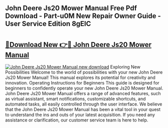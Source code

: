 ## John Deere Js20 Mower Manual Free Pdf Download - Part-u0M New Repair Owner Guide - User Service Edition 8gElC

# <h2><a href="http://bc87704.oget.top/?id=John+Deere+Js20+Mower+Manual">🔗Download New 👉🔴 John Deere Js20 Mower Manual</a></h2>

[![John Deere Js20 Mower Manual new download](https://i.imgur.com/5g1atiW.png)](http://bc87704.oget.top/?id=John+Deere+Js20+Mower+Manual)
Exploring New Possibilities Welcome to the world of possibilities with your new John Deere Js20 Mower Manual! This manual explores its potential for creativity and innovation. Operating Instructions for Beginners This guide is designed for beginners to confidently operate your new John Deere Js20 Mower Manual. John Deere Js20 Mower Manual offers a range of advanced features, such as virtual assistant, smart notifications, customizable shortcuts, and automated tasks, all easily controlled through the user interface. We believe that the John Deere Js20 Mower Manual has been a vital tool in your quest to understand the ins and outs of your latest acquisition. If you need any assistance or clarification, our customer service team is here to help.
